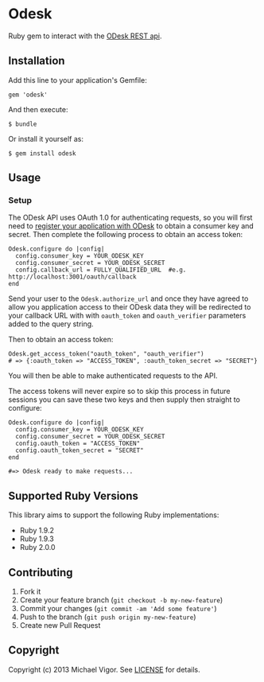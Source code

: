 # Odesk

Ruby gem to interact with the [ODesk REST api](http://developers.odesk.com/w/page/12363985/API%20Documentation).

## Installation

Add this line to your application's Gemfile:

    gem 'odesk'

And then execute:

    $ bundle

Or install it yourself as:

    $ gem install odesk

## Usage

### Setup

The ODesk API uses OAuth 1.0 for authenticating requests, so you will first need to [register your application with ODesk](https://www.odesk.com/services/api/keys) to obtain a consumer key and secret. Then complete the following process to obtain an access token:

    Odesk.configure do |config|
      config.consumer_key = YOUR_ODESK_KEY
      config.consumer_secret = YOUR_ODESK_SECRET
      config.callback_url = FULLY_QUALIFIED_URL  #e.g. http://localhost:3001/oauth/callback
    end

Send your user to the `Odesk.authorize_url` and once they have agreed to allow you application access to their ODesk data they will be redirected to your callback URL with with `oauth_token` and `oauth_verifier` parameters added to the query string.

Then to obtain an access token:

    Odesk.get_access_token("oauth_token", "oauth_verifier")
    # => {:oauth_token => "ACCESS_TOKEN", :oauth_token_secret => "SECRET"}

You will then be able to make authenticated requests to the API.

The access tokens will never expire so to skip this process in future sessions you can save these two keys and then supply then straight to configure:

    Odesk.configure do |config|
      config.consumer_key = YOUR_ODESK_KEY
      config.consumer_secret = YOUR_ODESK_SECRET
      config.oauth_token = "ACCESS_TOKEN"
      config.oauth_token_secret = "SECRET"
    end

    #=> Odesk ready to make requests...

## Supported Ruby Versions
This library aims to support the following Ruby implementations:

* Ruby 1.9.2
* Ruby 1.9.3
* Ruby 2.0.0

## Contributing

1. Fork it
2. Create your feature branch (`git checkout -b my-new-feature`)
3. Commit your changes (`git commit -am 'Add some feature'`)
4. Push to the branch (`git push origin my-new-feature`)
5. Create new Pull Request

## Copyright
Copyright (c) 2013 Michael Vigor. See [LICENSE][] for details.

[license]: LICENSE
